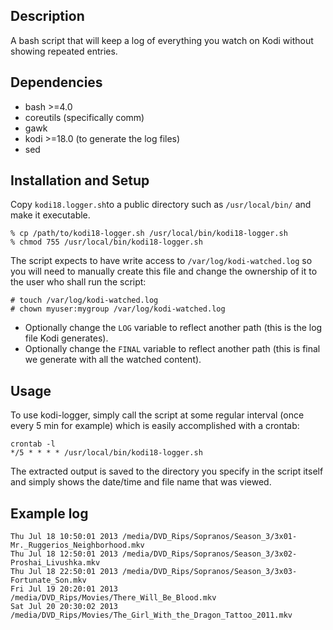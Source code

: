 ## Description
A bash script that will keep a log of everything you watch on Kodi without showing repeated entries.

## Dependencies
* bash >=4.0
* coreutils (specifically comm)
* gawk
* kodi >=18.0 (to generate the log files)
* sed

## Installation and Setup
Copy `kodi18.logger.sh`to a public directory such as `/usr/local/bin/` and make it executable.
```
% cp /path/to/kodi18-logger.sh /usr/local/bin/kodi18-logger.sh
% chmod 755 /usr/local/bin/kodi18-logger.sh
```

The script expects to have write access to `/var/log/kodi-watched.log` so you will need to manually create this file and change the ownership of it to the user who shall run the script:

```
# touch /var/log/kodi-watched.log
# chown myuser:mygroup /var/log/kodi-watched.log
```

* Optionally change the `LOG` variable to reflect another path (this is the log file Kodi generates).
* Optionally change the `FINAL` variable to reflect another path (this is final we generate with all the watched content).

## Usage
To use kodi-logger, simply call the script at some regular interval (once every 5 min for example) which is easily accomplished with a crontab:

```
crontab -l
*/5 * * * *	/usr/local/bin/kodi18-logger.sh
```

The extracted output is saved to the directory you specify in the script itself and simply shows the date/time and file name that was viewed.

## Example log
```
Thu Jul 18 10:50:01 2013 /media/DVD_Rips/Sopranos/Season_3/3x01-Mr._Ruggerios_Neighborhood.mkv
Thu Jul 18 12:50:01 2013 /media/DVD_Rips/Sopranos/Season_3/3x02-Proshai_Livushka.mkv
Thu Jul 18 22:50:01 2013 /media/DVD_Rips/Sopranos/Season_3/3x03-Fortunate_Son.mkv
Fri Jul 19 20:20:01 2013 /media/DVD_Rips/Movies/There_Will_Be_Blood.mkv
Sat Jul 20 20:30:02 2013 /media/DVD_Rips/Movies/The_Girl_With_the_Dragon_Tattoo_2011.mkv
```
